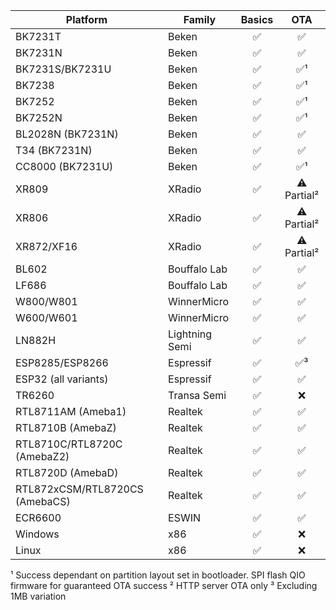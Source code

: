 | Platform             | Family          | Basics | OTA          |
|----------------------|-----------------|:------:|:------------:|
| BK7231T              | Beken           | ✅     | ✅           |
| BK7231N              | Beken           | ✅     | ✅           |
| BK7231S/BK7231U      | Beken           | ✅     | ✅¹          |
| BK7238               | Beken           | ✅     | ✅¹          |
| BK7252               | Beken           | ✅     | ✅¹          |
| BK7252N              | Beken           | ✅     | ✅¹          |
| BL2028N (BK7231N)    | Beken           | ✅     | ✅           |
| T34 (BK7231N)        | Beken           | ✅     | ✅           |
| CC8000 (BK7231U)     | Beken           | ✅     | ✅¹          |
| XR809                | XRadio          | ✅     | ⚠️ Partial²  |
| XR806                | XRadio          | ✅     | ⚠️ Partial²  |
| XR872/XF16           | XRadio          | ✅     | ⚠️ Partial²  |
| BL602                | Bouffalo Lab    | ✅     | ✅           |
| LF686                | Bouffalo Lab    | ✅     | ✅           |
| W800/W801            | WinnerMicro     | ✅     | ✅           |
| W600/W601            | WinnerMicro     | ✅     | ✅           |
| LN882H               | Lightning Semi  | ✅     | ✅           |
| ESP8285/ESP8266      | Espressif       | ✅     | ✅³          |
| ESP32 (all variants) | Espressif       | ✅     | ✅           |
| TR6260               | Transa Semi     | ✅     | ❌           |
| RTL8711AM (Ameba1)   | Realtek         | ✅     | ✅           |
| RTL8710B (AmebaZ)    | Realtek         | ✅     | ✅           |
| RTL8710C/RTL8720C (AmebaZ2)| Realtek | ✅    | ✅           |
| RTL8720D (AmebaD) | Realtek | ✅  | ✅           |
| RTL872xCSM/RTL8720CS (AmebaCS) | Realtek | ✅    | ✅           |
| ECR6600              | ESWIN           | ✅     | ✅           |
| Windows   | x86     | ✅          | ❌          |
| Linux    | x86 | ✅          | ❌  |

¹ Success dependant on partition layout set in bootloader. SPI flash QIO firmware for guaranteed OTA success
² HTTP server OTA only
³ Excluding 1MB variation
